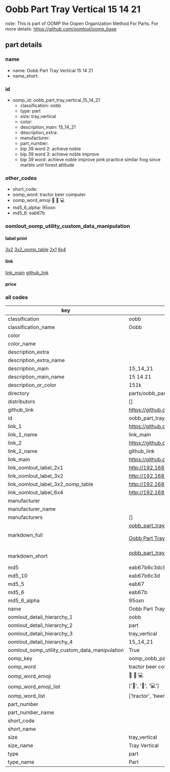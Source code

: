 # Oobb Part Tray Vertical 15 14 21  

note: This is part of OOMP the Oopen Organization Method For Parts. For more details: https://github.com/oomlout/oomp_base

##  part details





### name
* name: Oobb Part Tray Vertical 15 14 21
* name_short: 
### id
* oomp_id: oobb_part_tray_vertical_15_14_21
  * classification: oobb
  * type: part
  * size: tray_vertical
  * color: 
  * description_main: 15_14_21
  * description_extra: 
  * manufacturer: 
  * part_number: 
  * bip 39 word 2: achieve noble
  * bip 39 word 3: achieve noble improve
  * bip 39 word: achieve noble improve pink practice similar frog since marble unit forest attitude

### other_codes
* short_code: 
* oomp_word: tractor beer computer
* oomp_word_emoji :tractor: :beer: :computer:
* md5_6_alpha: 95oxn
* md5_6: eab67b






### oomlout_oomp_utility_custom_data_manipulation
#### label print
[3x2](http://192.168.1.245:1112/?label=oomp%2095oxn)
[3x2_oomp_table](http://192.168.1.107:1112/?label=oomp%2095oxn)
[2x1](http://192.168.1.242:1112/?label=oomp%2095oxn)
[6x4](http://192.168.1.55:1112/?label=oomp%2095oxn)    

#### link

[link_main](https://github.com/oomlout/oomlout_oomp_current_version_messy/tree/main/parts/oobb_part_tray_vertical_15_14_21) [github_link](https://github.com/oomlout/oomlout_oomp_part_src/tree/main/parts/oobb_part_tray_vertical_15_14_21)                             

#### price







### all codes 
| key | value |  
| --- | --- |  
| classification | oobb |  
| classification_name | Oobb |  
| color |  |  
| color_name |  |  
| description_extra |  |  
| description_extra_name |  |  
| description_main | 15_14_21 |  
| description_main_name | 15 14 21 |  
| description_or_color | 151k |  
| directory | parts/oobb_part_tray_vertical_15_14_21 |  
| distributors | [] |  
| github_link | https://github.com/oomlout/oomlout_oomp_part_src/tree/main/parts/oobb_part_tray_vertical_15_14_21 |  
| id | oobb_part_tray_vertical_15_14_21 |  
| link_1 | https://github.com/oomlout/oomlout_oomp_current_version_messy/tree/main/parts/oobb_part_tray_vertical_15_14_21 |  
| link_1_name | link_main |  
| link_2 | https://github.com/oomlout/oomlout_oomp_part_src/tree/main/parts/oobb_part_tray_vertical_15_14_21 |  
| link_2_name | github_link |  
| link_main | https://github.com/oomlout/oomlout_oomp_current_version_messy/tree/main/parts/oobb_part_tray_vertical_15_14_21 |  
| link_oomlout_label_2x1 | http://192.168.1.242:1112/?label=oomp%2095oxn |  
| link_oomlout_label_3x2 | http://192.168.1.245:1112/?label=oomp%2095oxn |  
| link_oomlout_label_3x2_oomp_table | http://192.168.1.107:1112/?label=oomp%2095oxn |  
| link_oomlout_label_6x4 | http://192.168.1.55:1112/?label=oomp%2095oxn |  
| manufacturer |  |  
| manufacturer_name |  |  
| manufacturers | [] |  
| markdown_full | [oobb_part_tray_vertical_15_14_21](https://github.com/oomlout/oomlout_oomp_current_version_messy/tree/main/parts/oobb_part_tray_vertical_15_14_21)<br>[](https://github.com/oomlout/oomlout_oomp_current_version_messy/tree/main/parts/oobb_part_tray_vertical_15_14_21)<br>[Oobb Part Tray Vertical 15 14 21](https://github.com/oomlout/oomlout_oomp_current_version_messy/tree/main/parts/oobb_part_tray_vertical_15_14_21)<br><br> |  
| markdown_short | [oobb_part_tray_vertical_15_14_21](https://github.com/oomlout/oomlout_oomp_current_version_messy/tree/main/parts/oobb_part_tray_vertical_15_14_21)<br><br> |  
| md5 | eab67b6c3dc92ba723d4ba50e425680e |  
| md5_10 | eab67b6c3d |  
| md5_5 | eab67 |  
| md5_6 | eab67b |  
| md5_6_alpha | 95oxn |  
| name | Oobb Part Tray Vertical 15 14 21 |  
| oomlout_detail_hierarchy_1 | oobb |  
| oomlout_detail_hierarchy_2 | part |  
| oomlout_detail_hierarchy_3 | tray_vertical |  
| oomlout_detail_hierarchy_4 | 15_14_21 |  
| oomlout_oomp_utility_custom_data_manipulation | True |  
| oomp_key | oomp_oobb_part_tray_vertical_15_14_21 |  
| oomp_word | tractor beer computer |  
| oomp_word_emoji | :tractor: :beer: :computer: |  
| oomp_word_emoji_list | [':tractor:', ':beer:', ':computer:'] |  
| oomp_word_list | ['tractor', 'beer', 'computer'] |  
| part_number |  |  
| part_number_name |  |  
| short_code |  |  
| short_name |  |  
| size | tray_vertical |  
| size_name | Tray Vertical |  
| type | part |  
| type_name | Part |  
